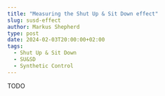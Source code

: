 ```yaml
---
title: "Measuring the Shut Up & Sit Down effect"
slug: susd-effect
author: Markus Shepherd
type: post
date: 2024-02-03T20:00:00+02:00
tags:
  - Shut Up & Sit Down
  - SU&SD
  - Synthetic Control
---
```


TODO
